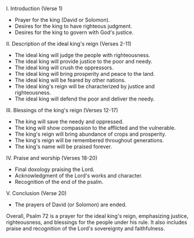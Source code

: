 I. Introduction (Verse 1)
- Prayer for the king (David or Solomon).
- Desires for the king to have righteous judgment.
- Desires for the king to govern with God's justice.

II. Description of the ideal king's reign (Verses 2-11)
- The ideal king will judge the people with righteousness.
- The ideal king will provide justice to the poor and needy.
- The ideal king will crush the oppressors.
- The ideal king will bring prosperity and peace to the land.
- The ideal king will be feared by other nations.
- The ideal king's reign will be characterized by justice and righteousness.
- The ideal king will defend the poor and deliver the needy.

III. Blessings of the king's reign (Verses 12-17)
- The king will save the needy and oppressed.
- The king will show compassion to the afflicted and the vulnerable.
- The king's reign will bring abundance of crops and prosperity.
- The king's reign will be remembered throughout generations.
- The king's name will be praised forever.

IV. Praise and worship (Verses 18-20)
- Final doxology praising the Lord.
- Acknowledgment of the Lord's works and character.
- Recognition of the end of the psalm.

V. Conclusion (Verse 20)
- The prayers of David (or Solomon) are ended.

Overall, Psalm 72 is a prayer for the ideal king's reign, emphasizing justice, righteousness, and blessings for the people under his rule. It also includes praise and recognition of the Lord's sovereignty and faithfulness.